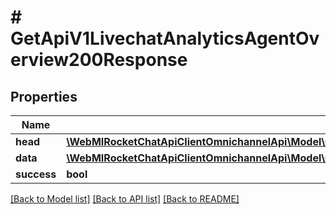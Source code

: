 # # GetApiV1LivechatAnalyticsAgentOverview200Response

## Properties

Name | Type | Description | Notes
------------ | ------------- | ------------- | -------------
**head** | [**\WebMIRocketChatApiClientOmnichannelApi\Model\GetApiV1LivechatAnalyticsAgentOverview200ResponseHeadInner[]**](GetApiV1LivechatAnalyticsAgentOverview200ResponseHeadInner.md) |  | [optional]
**data** | [**\WebMIRocketChatApiClientOmnichannelApi\Model\GetApiV1LivechatAnalyticsAgentOverview200ResponseDataInner[]**](GetApiV1LivechatAnalyticsAgentOverview200ResponseDataInner.md) |  | [optional]
**success** | **bool** |  | [optional]

[[Back to Model list]](../../README.md#models) [[Back to API list]](../../README.md#endpoints) [[Back to README]](../../README.md)
